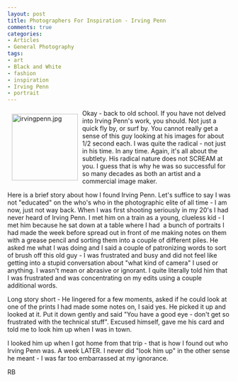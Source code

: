 ```yaml
---
layout: post
title: Photographers For Inspiration - Irving Penn
comments: true
categories:
- Articles
- General Photography
tags:
- art
- Black and White
- fashion
- inspiration
- Irving Penn
- portrait
---
```

<a rel="lightbox" href="/wp-content/uploads/2010/01/irvingpenn.jpg"><img title="irvingpenn.jpg" src="/wp-content/uploads/2010/01/.thumbs/.irvingpenn.jpg" border="0" alt="irvingpenn.jpg" hspace="10" vspace="10" width="149" height="150" align="left" /></a>Okay - back to old school. If you have not delved into Irving Penn's work, you should. Not just a quick fly by, or surf by. You cannot really get a sense of this guy looking at his images for about 1/2 second each. I was quite the radical - not just in his time. In any time. Again, it's all about the subtlety. His radical nature does not SCREAM at you. I guess that is why he was so successful for so many decades as both an artist and a commercial image maker.

Here is a brief story about how I found Irving Penn. Let's suffice to say I was not "educated" on the who's who in the photographic elite of all time - I am now, just not way back. When I was first shooting seriously in my 20's I had never heard of Irving Penn. I met him on a train as a young, clueless kid - I met him because he sat down at a table where I had  a bunch of portraits I had made the week before spread out in front of me making notes on them with a grease pencil and sorting them into a couple of different piles. He asked me what I was doing and I said a couple of patronizing words to sort of brush off this old guy - I was frustrated and busy and did not feel like getting into a stupid conversation about "what kind of camera" I used or anything. I wasn't mean or abrasive or ignorant. I quite literally told him that I was frustrated and was concentrating on my edits using a couple additional words.

Long story short - He lingered for a few moments, asked if he could look at one of the prints I had made some notes on, I said yes. He picked it up and looked at it. Put it down gently and said "You have a good eye - don't get so frustrated with the technical stuff". Excused himself, gave me his card and told me to look him up when I was in town.

I looked him up when I got home from that trip - that is how I found out who Irving Penn was. A week LATER. I never did "look him up" in the other sense he meant - I was far too embarrassed at my ignorance.

RB